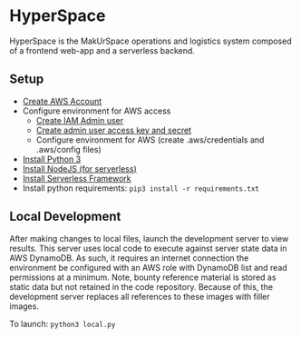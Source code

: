 # HyperSpace

HyperSpace is the MakUrSpace operations and logistics system composed of a frontend web-app and a serverless backend.

## Setup

* [Create AWS Account](https://aws.amazon.com/)
* Configure environment for AWS access
  * [Create IAM Admin user](https://docs.aws.amazon.com/IAM/latest/UserGuide/id_users_create.html#id_users_create_console)
  * [Create admin user access key and secret](https://docs.aws.amazon.com/IAM/latest/UserGuide/id_credentials_access-keys.html)
  * Configure environment for AWS (create .aws/credentials and .aws/config files)
* [Install Python 3](https://www.python.org/downloads/)
* [Install NodeJS (for serverless)](https://nodejs.org/en/download/)
* [Install Serverless Framework](https://www.serverless.com/framework/docs/getting-started/)
* Install python requirements: `pip3 install -r requirements.txt`


## Local Development

After making changes to local files, launch the development server to view results. This server uses local code to execute against server state data in AWS DynamoDB. As such, it requires an internet connection the environment be configured with an AWS role with DynamoDB list and read permissions at a minimum. Note, bounty reference material is stored as static data but not retained in the code repository. Because of this, the development server replaces all references to these images with filler images.

To launch: `python3 local.py`
